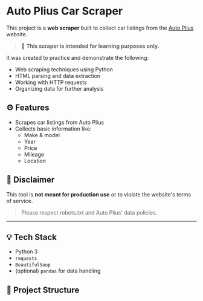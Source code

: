 # Auto Plius Car Scraper

This project is a **web scraper** built to collect car listings from the [Auto Plius](https://autoplius.lt) website.

> 🚨 **This scraper is intended for learning purposes only.**

It was created to practice and demonstrate the following:
- Web scraping techniques using Python
- HTML parsing and data extraction
- Working with HTTP requests
- Organizing data for further analysis

## ⚙️ Features

- Scrapes car listings from Auto Plius
- Collects basic information like:
  - Make & model
  - Year
  - Price
  - Mileage
  - Location

## 🚫 Disclaimer

This tool is **not meant for production use** or to violate the website's terms of service.

> Please respect robots.txt and Auto Plius' data policies.

---

## 💡 Tech Stack

- Python 3
- `requests`
- `BeautifulSoup`
- (optional) `pandas` for data handling

## 📁 Project Structure

